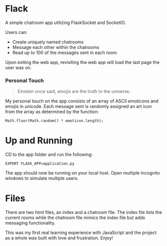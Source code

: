 # Flack

A simple chatroom app utilizing FlaskSocket and SocketIO.

Users can:
* Create uniquely named chatrooms
* Message each other within the chatrooms
* Read up to 100 of the messages sent in each room

Upon exiting the web app, revisiting the web app will load the last page the user was on.

### Personal Touch
> Einstein once said, emojis are the truth to the universe.

My personal touch on the app consists of an array of ASCII emoticons and emojis in unicode. Each message sent is randomly assigned an art icon from the array as determined by the function:
``` 
Math.floor(Math.random() * emoticon.length);
```
  
# Up and Running
CD to the app folder and run the following:
```
EXPORT FLASK_APP=application.py
```
The app should now be running on your local host. Open multiple incognito windows to simulate multiple users.
  
# Files

There are two html files, an index and a chatroom file. The index file lists the current rooms while the chatroom file mimics the index file but adds messaging functionality.

This was my first real learning experience with JavaScript and the project as a whole was built with love and frustration.
Enjoy!

